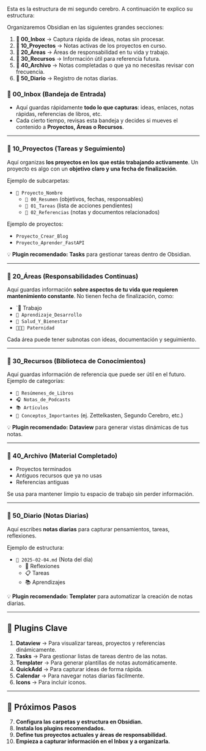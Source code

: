Esta es la estructura de mi segundo cerebro. A continuación te explico su estructura:

Organizaremos Obsidian en las siguientes grandes secciones:

1. **📂 00_Inbox** → Captura rápida de ideas, notas sin procesar.
2. **📂 10_Proyectos** → Notas activas de los proyectos en curso.
3. **📂 20_Áreas** → Áreas de responsabilidad en tu vida y trabajo.
4. **📂 30_Recursos** → Información útil para referencia futura.
5. **📂 40_Archivo** → Notas completadas o que ya no necesitas revisar con frecuencia.
6. **📂 50_Diario** → Registro de notas diarias.

### **📂 00_Inbox (Bandeja de Entrada)**

- Aquí guardas rápidamente **todo lo que capturas**: ideas, enlaces, notas rápidas, referencias de libros, etc.
- Cada cierto tiempo, revisas esta bandeja y decides si mueves el contenido a **Proyectos, Áreas o Recursos**.

---

### **📂 10_Proyectos (Tareas y Seguimiento)**

Aquí organizas **los proyectos en los que estás trabajando activamente**. Un proyecto es algo con un **objetivo claro y una fecha de finalización**.

Ejemplo de subcarpetas:

- `📂 Proyecto_Nombre`
    - `📄 00_Resumen` (objetivos, fechas, responsables)
    - `📄 01_Tareas` (lista de acciones pendientes)
    - `📄 02_Referencias` (notas y documentos relacionados)

Ejemplo de proyectos:

- `Proyecto_Crear_Blog`
- `Proyecto_Aprender_FastAPI`

💡 **Plugin recomendado:** **Tasks** para gestionar tareas dentro de Obsidian.

---

### **📂 20_Áreas (Responsabilidades Continuas)**

Aquí guardas información **sobre aspectos de tu vida que requieren mantenimiento constante**. No tienen fecha de finalización, como:

- `💼 Trabajo
- `📖 Aprendizaje_Desarrollo`
- `💪 Salud_Y_Bienestar`
- `👨‍👩‍👧 Paternidad`

Cada área puede tener subnotas con ideas, documentación y seguimiento.

---

### **📂 30_Recursos (Biblioteca de Conocimientos)**

Aquí guardas información de referencia que puede ser útil en el futuro. Ejemplo de categorías:

- `📖 Resúmenes_de_Libros`
- `🎧 Notas_de_Podcasts`
- `📚 Artículos`
- `📝 Conceptos_Importantes` (ej. Zettelkasten, Segundo Cerebro, etc.)

💡 **Plugin recomendado:** **Dataview** para generar vistas dinámicas de tus notas.

---

### **📂 40_Archivo (Material Completado)**

- Proyectos terminados
- Antiguos recursos que ya no usas
- Referencias antiguas

Se usa para mantener limpio tu espacio de trabajo sin perder información.

---

### **📂 50_Diario (Notas Diarias)**

Aquí escribes **notas diarias** para capturar pensamientos, tareas, reflexiones.

Ejemplo de estructura:

- `📄 2025-02-04.md` (Nota del día)
    - 📌 Reflexiones
    - 📋 Tareas
    - 📚 Aprendizajes

💡 **Plugin recomendado:** **Templater** para automatizar la creación de notas diarias.

---

## **🔌 Plugins Clave**

1. **Dataview** → Para visualizar tareas, proyectos y referencias dinámicamente.
2. **Tasks** → Para gestionar listas de tareas dentro de las notas.
3. **Templater** → Para generar plantillas de notas automáticamente.
4. **QuickAdd** → Para capturar ideas de forma rápida.
5. **Calendar** → Para navegar notas diarias fácilmente.
6. **Icons**  → Para incluir iconos.

---

## **🚀 Próximos Pasos**

7. **Configura las carpetas y estructura en Obsidian.**
8. **Instala los plugins recomendados.**
9. **Define tus proyectos actuales y áreas de responsabilidad.**
10. **Empieza a capturar información en el Inbox y a organizarla.**
